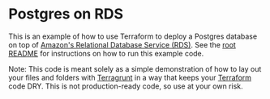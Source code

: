 # Postgres on RDS

This is an example of how to use Terraform to deploy a Postgres database on top of [Amazon's Relational Database Service
(RDS)](https://aws.amazon.com/rds/). See the [root README](/README.md) for instructions on how to run this example code. 

Note: This code is meant solely as a simple demonstration of how to lay out your files and folders with 
[Terragrunt](https://github.com/gruntwork-io/terragrunt) in a way that keeps your [Terraform](https://www.terraform.io) 
code DRY. This is not production-ready code, so use at your own risk.
